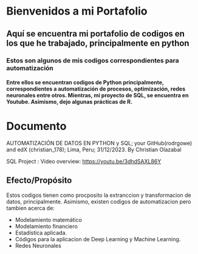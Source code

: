 # Bienvenidos a mi Portafolio
## Aquí se encuentra mi portafolio de codigos en los que he trabajado, principalmente en python
### Estos son algunos de mis codigos correspondientes para automatización
#### Entre ellos se encuentran codigos de Python principalmente, correspondientes a automatización de procesos, optimización, redes neuronales entre otros. Mientras, mi proyecto de SQL, se encuentra en Youtube. Asimismo, dejo algunas prácticas de R.
# Documento
AUTOMATIZACIÓN DE DATOS EN PYTHON y SQL;
your GitHub(rodrgowe) and edX (christian_178);
Lima, Peru;
31/12/2023.
By Christian Olazabal

SQL Project : Video overview: https://youtu.be/3dhdSAXL86Y

## Efecto/Propósito

Estos codigos tienen como procposito la extranccion y transformacion de datos, principalmente.
Asimismo, existen codigos de automatizacion pero tambien acerca de:
* Modelamiento matemático
* Modelamiento financiero
* Estadística aplicada.
* Códigos para la aplicacion de Deep Learning y Machine Learning.
* Redes Neuronales
